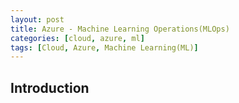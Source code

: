 ```yaml
---
layout: post
title: Azure - Machine Learning Operations(MLOps)
categories: [cloud, azure, ml]
tags: [Cloud, Azure, Machine Learning(ML)]
---
```


## Introduction
